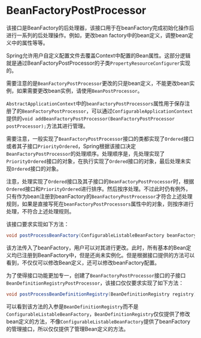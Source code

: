 # BeanFactoryPostProcessor

该接口是BeanFactory的后处理器，该接口用于在beanFactory完成初始化操作后进行一系列的后处理操作。例如，更改bean factory中的bean定义，调整bean定义中的属性等等。

Spring允许用户自定义配置文件去覆盖Context中配置的Bean属性。这部分逻辑就是通过BeanFactoryPostProcessor的子类`PropertyResourceConfigurer`实现的。

需要注意的是`BeanFactoryPostProcessor`更改的只是bean定义，不能更改bean实例，如果需要更改bean实例，请使用`BeanPostProcessor`。

`AbstractApplicationContext`中的`beanFactoryPostProcessors`属性用于保存注册了的`BeanFactoryPostProcessor`，可以通过`ConfigurableApplicationContext`提供的`void addBeanFactoryPostProcessor(BeanFactoryPostProcessor postProcessor);`方法其进行管理。

需要注意，一般实现了`BeanFactoryPostProcessor`接口的类都实现了`Ordered`接口或者其子接口`PriorityOrdered`，Spring根据该接口决定`BeanFactoryPostProcessor`的处理顺序。处理顺序是，先处理实现了`PriorityOrdered`接口的对象，在执行实现了`Ordered`接口的对象，最后处理未实现`Ordered`接口的对象。

注意，处理实现了`Ordered`接口及其子接口的`BeanFactoryPostProcessor`时，根据`Ordered`接口和`PriorityOrdered`进行排序。然后按序处理。不过此时仍有例外，只有作为bean注册到beanFactory的`BeanFactoryPostProcessor`才符合上述处理规则，如果是直接写死在`beanFactoryPostProcessors`属性中的对象，则按序进行处理，不符合上述处理规则。

该接口要求实现如下方法：

```java
void postProcessBeanFactory(ConfigurableListableBeanFactory beanFactory) throws BeansException;
```

该方法传入了beanFactory，用户可以对其进行更改。此时，所有基本的Bean定义均已注册到BeanFactory中，但是还尚未实例化。但是根据接口提供的方法可以看到，不仅仅可以修改Bean定义，还可以修改beanFactory配置。

为了使得接口功能更加专一，创建了`BeanFactoryPostProcessor`接口的子接口`BeanDefinitionRegistryPostProcessor`，该接口仅仅要求实现了如下方法：

```java
void postProcessBeanDefinitionRegistry(BeanDefinitionRegistry registry) throws BeansException;
```

可以看到该方法的入参是`BeanDefinitionRegistry`而不是`ConfigurableListableBeanFactory`，`BeanDefinitionRegistry`仅仅提供了修改bean定义的方法，不像`ConfigurableListableBeanFactory`提供了beanFactory的管理接口，所以仅仅提供了管理Bean定义的方法。
